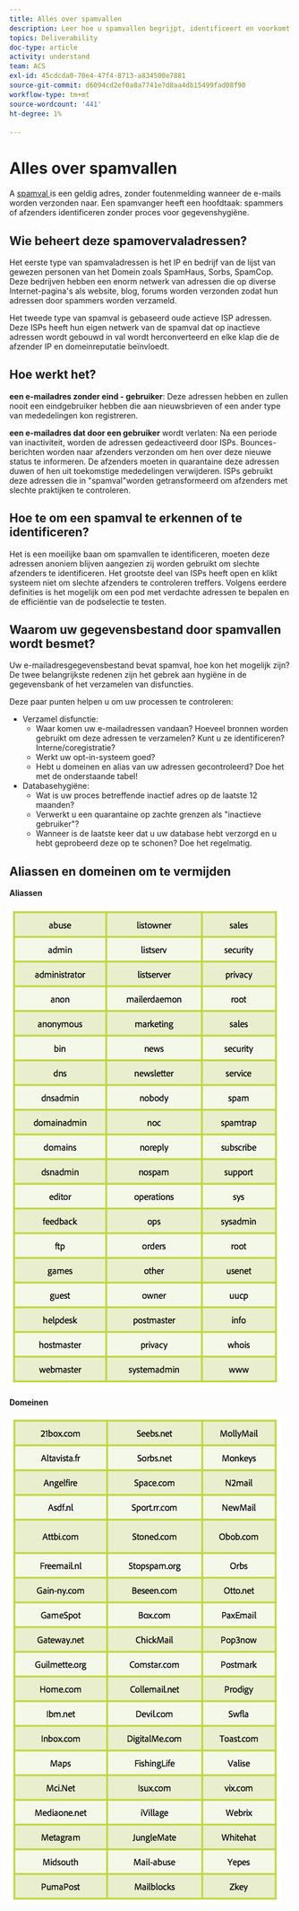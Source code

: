 ```yaml
---
title: Alles over spamvallen
description: Leer hoe u spamvallen begrijpt, identificeert en voorkomt bij het beheren van de leverbaarbaarheid.
topics: Deliverability
doc-type: article
activity: understand
team: ACS
exl-id: 45cdcda0-70e4-47f4-8713-a834500e7881
source-git-commit: d6094cd2ef0a8a7741e7d8aa4db15499fad08f90
workflow-type: tm+mt
source-wordcount: '441'
ht-degree: 1%

---
```


# Alles over spamvallen

A [ spamval ](/help/metrics/spam-traps.md) is een geldig adres, zonder foutenmelding wanneer de e-mails worden verzonden naar. Een spamvanger heeft een hoofdtaak: spammers of afzenders identificeren zonder proces voor gegevenshygiëne.

## Wie beheert deze spamovervaladressen?

Het eerste type van spamvaladressen is het IP en bedrijf van de lijst van gewezen personen van het Domein zoals SpamHaus, Sorbs, SpamCop. Deze bedrijven hebben een enorm netwerk van adressen die op diverse Internet-pagina&#39;s als website, blog, forums worden verzonden zodat hun adressen door spammers worden verzameld.

Het tweede type van spamval is gebaseerd oude actieve ISP adressen. Deze ISPs heeft hun eigen netwerk van de spamval dat op inactieve adressen wordt gebouwd in val wordt herconverteerd en elke klap die de afzender IP en domeinreputatie beïnvloedt.

## Hoe werkt het?

**een e-mailadres zonder eind - gebruiker**: Deze adressen hebben en zullen nooit een eindgebruiker hebben die aan nieuwsbrieven of een ander type van mededelingen kon registreren.

**een e-mailadres dat door een gebruiker** wordt verlaten: Na een periode van inactiviteit, worden de adressen gedeactiveerd door ISPs. Bounces-berichten worden naar afzenders verzonden om hen over deze nieuwe status te informeren. De afzenders moeten in quarantaine deze adressen duwen of hen uit toekomstige mededelingen verwijderen. ISPs gebruikt deze adressen die in &quot;spamval&quot;worden getransformeerd om afzenders met slechte praktijken te controleren.

## Hoe te om een spamval te erkennen of te identificeren?

Het is een moeilijke baan om spamvallen te identificeren, moeten deze adressen anoniem blijven aangezien zij worden gebruikt om slechte afzenders te identificeren. Het grootste deel van ISPs heeft open en klikt systeem niet om slechte afzenders te controleren treffers. Volgens eerdere definities is het mogelijk om een pod met verdachte adressen te bepalen en de efficiëntie van de podselectie te testen.

## Waarom uw gegevensbestand door spamvallen wordt besmet?

Uw e-mailadresgegevensbestand bevat spamval, hoe kon het mogelijk zijn? De twee belangrijkste redenen zijn het gebrek aan hygiëne in de gegevensbank of het verzamelen van disfuncties.

Deze paar punten helpen u om uw processen te controleren:

* Verzamel disfunctie:
   * Waar komen uw e-mailadressen vandaan? Hoeveel bronnen worden gebruikt om deze adressen te verzamelen? Kunt u ze identificeren? Interne/coregistratie?
   * Werkt uw opt-in-systeem goed?
   * Hebt u domeinen en alias van uw adressen gecontroleerd? Doe het met de onderstaande tabel!
* Databasehygiëne:
   * Wat is uw proces betreffende inactief adres op de laatste 12 maanden?
   * Verwerkt u een quarantaine op zachte grenzen als &quot;inactieve gebruiker&quot;?
   * Wanneer is de laatste keer dat u uw database hebt verzorgd en u hebt geprobeerd deze op te schonen? Doe het regelmatig.

## Aliassen en domeinen om te vermijden

**Aliassen**

![](../../help/assets/aliases.png)

**Domeinen**

![](../../help/assets/domains.png)
